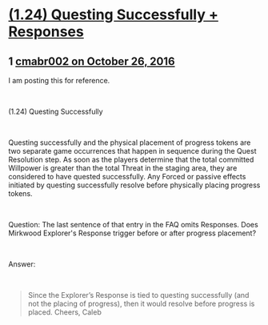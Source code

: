 # [(1.24) Questing Successfully + Responses](https://community.fantasyflightgames.com/topic/233401-124-questing-successfully-responses/)

## 1 [cmabr002 on October 26, 2016](https://community.fantasyflightgames.com/topic/233401-124-questing-successfully-responses/?do=findComment&comment=2475986)

I am posting this for reference.

 

(1.24) Questing Successfully

 

Questing successfully and the physical placement of progress tokens are two separate game occurrences that happen in sequence during the Quest Resolution step. As soon as the players determine that the total committed Willpower is greater than the total Threat in the staging area, they are considered to have quested successfully. Any Forced or passive effects initiated by questing successfully resolve before physically placing progress tokens.

 

Question: The last sentence of that entry in the FAQ omits Responses. Does Mirkwood Explorer's Response trigger before or after progress placement?

 

Answer:

 

> Since the Explorer’s Response is tied to questing successfully (and not the placing of progress), then it would resolve before progress is placed.
> Cheers,
> Caleb

